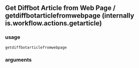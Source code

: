 
## Get Diffbot Article from Web Page / getdiffbotarticlefromwebpage (internally is.workflow.actions.getarticle)


### usage
`getdiffbotarticlefromwebpage `

### arguments

